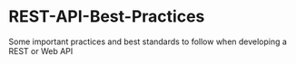 # REST-API-Best-Practices
Some important practices and best standards to follow when developing a REST or Web API
